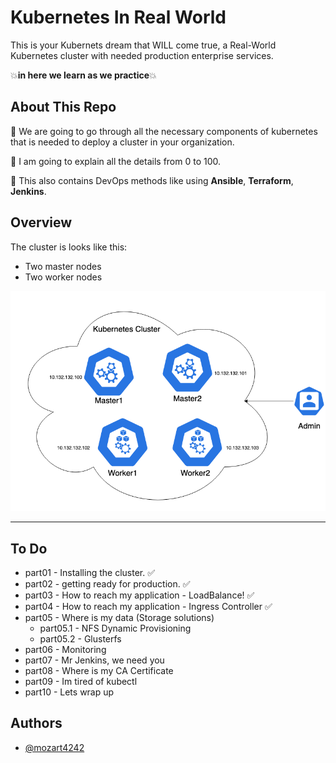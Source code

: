 # Kubernetes In Real World
This is your Kubernets dream that WILL come true, a Real-World Kubernetes cluster with needed production enterprise services.

💥**in here we learn as we practice**💥

## About This Repo
📌 We are going to go through all the necessary components of kubernetes that is needed to deploy a cluster in your organization.

📌 I am going to explain all the details from 0 to 100.

📌 This also contains DevOps methods like using **Ansible**, **Terraform**, **Jenkins**.


## Overview
The cluster is looks like this:
- Two master nodes
- Two worker nodes
<p align="center">
 <img alt="Ansible Logo" src="cluster.png">
</p>

--------
## To Do
- part01 - Installing the cluster. ✅
- part02 - getting ready for production. ✅
- part03 - How to reach my application - LoadBalance! ✅
- part04 - How to reach my application - Ingress Controller ✅
- part05 - Where is my data (Storage solutions)
  - part05.1 - NFS Dynamic Provisioning
  - part05.2 - Glusterfs
- part06 - Monitoring
- part07 - Mr Jenkins, we need you
- part08 - Where is my CA Certificate
- part09 - Im tired of kubectl
- part10 - Lets wrap up

## Authors

- [@mozart4242](https://www.github.com/mozart4242)
